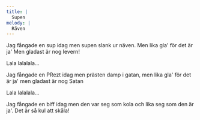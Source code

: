 ```yaml
---
title: |
  Supen
melody: |
  Räven
---
```

Jag fångade en sup idag 
men supen slank ur näven. 
Men lika gla' för det är ja' 
Men gladast är nog levern! 

Lala lalalala...

Jag fångade en PRezt idag 
men prästen damp i gatan, 
men lika gla' för det är ja' 
men gladast är nog Satan 

Lala lalalala...

Jag fångade en biff idag 
men den var seg som kola 
och lika seg som den är ja'. 
Det är så kul att skåla!